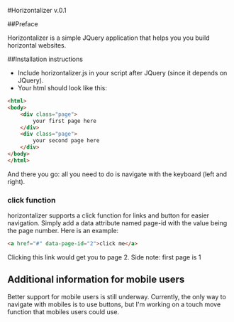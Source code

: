 #Horizontalizer v.0.1

##Preface

Horizontalizer is a simple JQuery application that helps you you build horizontal websites. 

##Installation instructions

* Include horizontalizer.js in your script after JQuery (since it depends on JQuery).
* Your html should look like this:

```html
<html>
<body>
    <div class="page">
        your first page here
    </div>
    <div class="page">
        your second page here
    </div>
</body>
</html>
```

And there you go: all you need to do is navigate with the keyboard (left and right).

### click function

horizontalizer supports a click function for links and button for easier navigation. Simply add a data attribute named page-id with the value being the page number. Here is an example:

```html
<a href="#" data-page-id="2">click me</a>
```

Clicking this link would get you to page 2.
Side note: first page is 1

## Additional information for mobile users

Better support for mobile users is still underway. Currently, the only way to navigate with mobiles is to use buttons, but I'm working on a touch move function that mobiles users could use.


